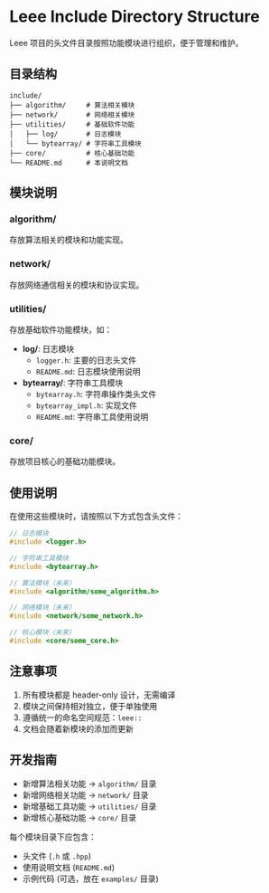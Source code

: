 # Leee Include Directory Structure

Leee 项目的头文件目录按照功能模块进行组织，便于管理和维护。

## 目录结构

```
include/
├── algorithm/     # 算法相关模块
├── network/       # 网络相关模块
├── utilities/     # 基础软件功能
│   ├── log/       # 日志模块
│   └── bytearray/ # 字符串工具模块
├── core/          # 核心基础功能
└── README.md      # 本说明文档
```

## 模块说明

### algorithm/
存放算法相关的模块和功能实现。

### network/
存放网络通信相关的模块和协议实现。

### utilities/
存放基础软件功能模块，如：
- **log/**: 日志模块
  - `logger.h`: 主要的日志头文件
  - `README.md`: 日志模块使用说明
- **bytearray/**: 字符串工具模块
  - `bytearray.h`: 字符串操作类头文件
  - `bytearray_impl.h`: 实现文件
  - `README.md`: 字符串工具使用说明

### core/
存放项目核心的基础功能模块。

## 使用说明

在使用这些模块时，请按照以下方式包含头文件：

```cpp
// 日志模块
#include <logger.h>

// 字符串工具模块
#include <bytearray.h>

// 算法模块（未来）
#include <algorithm/some_algorithm.h>

// 网络模块（未来）
#include <network/some_network.h>

// 核心模块（未来）
#include <core/some_core.h>
```

## 注意事项

1. 所有模块都是 header-only 设计，无需编译
2. 模块之间保持相对独立，便于单独使用
3. 遵循统一的命名空间规范：`leee::`
4. 文档会随着新模块的添加而更新

## 开发指南

- 新增算法相关功能 → `algorithm/` 目录
- 新增网络相关功能 → `network/` 目录
- 新增基础工具功能 → `utilities/` 目录
- 新增核心基础功能 → `core/` 目录

每个模块目录下应包含：
- 头文件 (`.h` 或 `.hpp`)
- 使用说明文档 (`README.md`)
- 示例代码 (可选，放在 `examples/` 目录)
